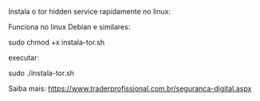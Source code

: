 Instala o tor hidden service rapidamente no linux:

Funciona no linux Debian e similares:

sudo chmod +x instala-tor.sh

executar:


sudo ./instala-tor.sh

Saiba mais:
https://www.traderprofissional.com.br/seguranca-digital.aspx
